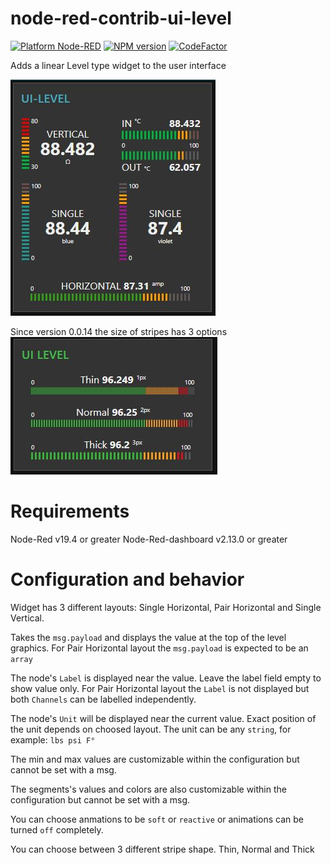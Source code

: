 # node-red-contrib-ui-level

[![Platform Node-RED](http://b.repl.ca/v1/Platform-Node--RED-red.png)](https://nodered.org/)
[![NPM version][npm-image]][npm-url]
[![CodeFactor](https://www.codefactor.io/repository/github/hotnipi/node-red-contrib-ui-level/badge)](https://www.codefactor.io/repository/github/hotnipi/node-red-contrib-ui-level)

[npm-image]: http://img.shields.io/npm/v/node-red-contrib-self-adjusting-threshold.svg
[npm-url]: https://npmjs.org/package/node-red-contrib-self-adjusting-threshold

Adds a linear Level type widget to the user interface

![node-red-dashboard-ui-level.JPG](img/node-red-dashboard-ui-level.JPG)

Since version 0.0.14 the size of stripes has 3 options 
![node-red-dashboard-ui-level-shapes.JPG](img/node-red-dashboard-ui-level-shapes.JPG)

# Requirements
Node-Red v19.4 or greater
Node-Red-dashboard v2.13.0 or greater
# Configuration and behavior
Widget has 3 different layouts: Single Horizontal, Pair Horizontal and Single Vertical.

Takes the `msg.payload` and displays the value at the top of the level graphics.
For Pair Horizontal layout the `msg.payload` is expected to be an `array`

The node's `Label` is displayed near the value. Leave the label field empty to show value only.
For Pair Horizontal layout the `Label` is not displayed but both `Channels` can be labelled independently.

The node's `Unit` will be displayed near the current value. Exact position of the unit depends on choosed layout. The unit can be any `string`, for example: `lbs psi F°`

The min and max values are customizable within the configuration but cannot be set with a msg.

The segments's values and colors are also customizable within the configuration but cannot be set with a msg.    

You can choose anmations to be `soft` or `reactive` or animations can be turned `off` completely.

You can choose between 3 different stripe shape. Thin, Normal and Thick

